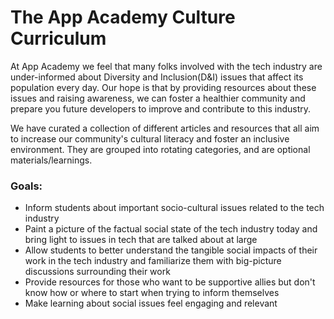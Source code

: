 # The App Academy Culture Curriculum

At App Academy we feel that many folks involved with the tech industry are under-informed about Diversity and Inclusion(D&I) issues that affect its population every day. Our hope is that by providing resources about these issues and raising awareness, we can foster a healthier community and prepare you future developers to improve and contribute to this industry.

We have curated a collection of different articles and resources that all aim to increase our community's cultural literacy and foster an inclusive environment. They are grouped into rotating categories, and are optional materials/learnings.

### Goals:

+ Inform students about important socio-cultural issues related to the tech industry
+ Paint a picture of the factual social state of the tech industry today and bring light to issues in tech that are talked about at large
+ Allow students to better understand the tangible social impacts of their work in the tech industry and familiarize them with big-picture discussions surrounding their work
+ Provide resources for those who want to be supportive allies but don't know how or where to start when trying to inform themselves
+ Make learning about social issues feel engaging and relevant